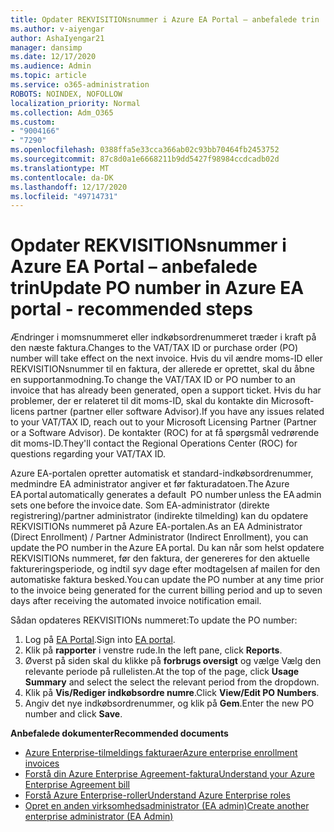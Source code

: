 ```yaml
---
title: Opdater REKVISITIONsnummer i Azure EA Portal – anbefalede trin
ms.author: v-aiyengar
author: AshaIyengar21
manager: dansimp
ms.date: 12/17/2020
ms.audience: Admin
ms.topic: article
ms.service: o365-administration
ROBOTS: NOINDEX, NOFOLLOW
localization_priority: Normal
ms.collection: Adm_O365
ms.custom:
- "9004166"
- "7290"
ms.openlocfilehash: 0388ffa5e33cca366ab02c93bb70464fb2453752
ms.sourcegitcommit: 87c8d0a1e6668211b9dd5427f98984ccdcadb02d
ms.translationtype: MT
ms.contentlocale: da-DK
ms.lasthandoff: 12/17/2020
ms.locfileid: "49714731"
---
```

# <a name="update-po-number-in-azure-ea-portal---recommended-steps"></a><span data-ttu-id="9a395-102">Opdater REKVISITIONsnummer i Azure EA Portal – anbefalede trin</span><span class="sxs-lookup"><span data-stu-id="9a395-102">Update PO number in Azure EA portal - recommended steps</span></span>

<span data-ttu-id="9a395-103">Ændringer i momsnummeret eller indkøbsordrenummeret træder i kraft på den næste faktura.</span><span class="sxs-lookup"><span data-stu-id="9a395-103">Changes to the VAT/TAX ID or purchase order (PO) number will take effect on the next invoice.</span></span> <span data-ttu-id="9a395-104">Hvis du vil ændre moms-ID eller REKVISITIONsnummer til en faktura, der allerede er oprettet, skal du åbne en supportanmodning.</span><span class="sxs-lookup"><span data-stu-id="9a395-104">To change the VAT/TAX ID or PO number to an invoice that has already been generated, open a support ticket.</span></span> <span data-ttu-id="9a395-105">Hvis du har problemer, der er relateret til dit moms-ID, skal du kontakte din Microsoft-licens partner (partner eller software Advisor).</span><span class="sxs-lookup"><span data-stu-id="9a395-105">If you have any issues related to your VAT/TAX ID, reach out to your Microsoft Licensing Partner (Partner or a Software Advisor).</span></span> <span data-ttu-id="9a395-106">De kontakter (ROC) for at få spørgsmål vedrørende dit moms-ID.</span><span class="sxs-lookup"><span data-stu-id="9a395-106">They'll contact the Regional Operations Center (ROC) for questions regarding your VAT/TAX ID.</span></span> 

<span data-ttu-id="9a395-107">Azure EA-portalen opretter automatisk et standard-indkøbsordrenummer, medmindre EA administrator angiver et før fakturadatoen.</span><span class="sxs-lookup"><span data-stu-id="9a395-107">The Azure EA portal automatically generates a default  PO number unless the EA admin sets one before the invoice date.</span></span> <span data-ttu-id="9a395-108">Som EA-administrator (direkte registrering)/partner administrator (indirekte tilmelding) kan du opdatere REKVISITIONs nummeret på Azure EA-portalen.</span><span class="sxs-lookup"><span data-stu-id="9a395-108">As an EA Administrator (Direct Enrollment) / Partner Administrator (Indirect Enrollment), you can update the PO number in the Azure EA portal.</span></span> <span data-ttu-id="9a395-109">Du kan når som helst opdatere REKVISITIONs nummeret, før den faktura, der genereres for den aktuelle faktureringsperiode, og indtil syv dage efter modtagelsen af mailen for den automatiske faktura besked.</span><span class="sxs-lookup"><span data-stu-id="9a395-109">You can update the PO number at any time prior to the invoice being generated for the current billing period and up to seven days after receiving the automated invoice notification email.</span></span>    

<span data-ttu-id="9a395-110">Sådan opdateres REKVISITIONs nummeret:</span><span class="sxs-lookup"><span data-stu-id="9a395-110">To update the PO number:</span></span>

1. <span data-ttu-id="9a395-111">Log på [EA Portal](https://ea.azure.com/).</span><span class="sxs-lookup"><span data-stu-id="9a395-111">Sign into [EA portal](https://ea.azure.com/).</span></span>
1. <span data-ttu-id="9a395-112">Klik på **rapporter** i venstre rude.</span><span class="sxs-lookup"><span data-stu-id="9a395-112">In the left pane, click **Reports**.</span></span>
1. <span data-ttu-id="9a395-113">Øverst på siden skal du klikke på **forbrugs oversigt** og vælge Vælg den relevante periode på rullelisten.</span><span class="sxs-lookup"><span data-stu-id="9a395-113">At the top of the page, click **Usage Summary** and select the select the relevant period from the dropdown.</span></span>
1. <span data-ttu-id="9a395-114">Klik på **Vis/Rediger indkøbsordre numre**.</span><span class="sxs-lookup"><span data-stu-id="9a395-114">Click **View/Edit PO Numbers**.</span></span>
1. <span data-ttu-id="9a395-115">Angiv det nye indkøbsordrenummer, og klik på **Gem**.</span><span class="sxs-lookup"><span data-stu-id="9a395-115">Enter the new PO number and click **Save**.</span></span>

<span data-ttu-id="9a395-116">**Anbefalede dokumenter**</span><span class="sxs-lookup"><span data-stu-id="9a395-116">**Recommended documents**</span></span> 

- [<span data-ttu-id="9a395-117">Azure Enterprise-tilmeldings fakturaer</span><span class="sxs-lookup"><span data-stu-id="9a395-117">Azure enterprise enrollment invoices</span></span>](https://docs.microsoft.com/azure/billing/billing-ea-portal-enrollment-invoices) 
- [<span data-ttu-id="9a395-118">Forstå din Azure Enterprise Agreement-faktura</span><span class="sxs-lookup"><span data-stu-id="9a395-118">Understand your Azure Enterprise Agreement bill</span></span>](https://docs.microsoft.com/azure/billing/billing-understand-your-bill-ea)  
- [<span data-ttu-id="9a395-119">Forstå Azure Enterprise-roller</span><span class="sxs-lookup"><span data-stu-id="9a395-119">Understand Azure Enterprise roles</span></span>](https://docs.microsoft.com/azure/billing/billing-understand-your-bill-ea) 
- [<span data-ttu-id="9a395-120">Opret en anden virksomhedsadministrator (EA admin)</span><span class="sxs-lookup"><span data-stu-id="9a395-120">Create another enterprise administrator (EA Admin)</span></span>](https://docs.microsoft.com/azure/cost-management-billing/manage/ea-portal-administration#create-another-enterprise-administrator) 
